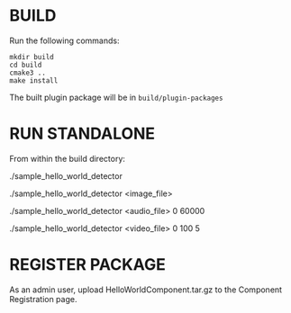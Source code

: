 # BUILD

Run the following commands:
```
mkdir build
cd build
cmake3 ..
make install
```
The built plugin package will be in `build/plugin-packages`

# RUN STANDALONE

From within the build directory:

./sample_hello_world_detector

./sample_hello_world_detector <image_file>

./sample_hello_world_detector <audio_file> 0 60000

./sample_hello_world_detector <video_file> 0 100 5


# REGISTER PACKAGE

As an admin user, upload HelloWorldComponent.tar.gz
to the Component Registration page. 
